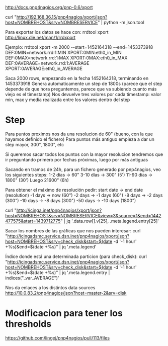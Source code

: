 http://docs.pnp4nagios.org/pnp-0.6/xport

curl "http://192.168.36.15/pnp4nagios/xport/json?host=NOMBREHOST&srv=NOMBRESERVICE" | python -m json.tool


Para exportar los datos se hace con:
rrdtool xport
http://linux.die.net/man/1/rrdxport

Ejemplo:
rrdtool xport -m 2000 --start=1452164318 --end=1453373918 DEF:0MIN=network.rrd:1:MIN  XPORT:0MIN:eth0_in_MIN  DEF:0MAX=network.rrd:1:MAX  XPORT:0MAX:eth0_in_MAX  DEF:0AVERAGE=network.rrd:1:AVERAGE  XPORT:0AVERAGE:eth0_in_AVERAGE

Saca 2000 rows, empezando en la fecha 1452164318, terminando en 1453373918
Genera automaticamente un step de 1800s (parece que el step depende de que hora preguntemos, parece que va subiendo cuanto más viejo es el timestamp)
Nos devuelve tres valores por cada timestamp: valor min, max y media realizada entre los valores dentro del step

# Step
Para puntos proximos nos da una resolucion de 60" (bueno, con la que hayamos definido el fichero)
Para puntos más antiguo empieza a dar un step mayor, 300", 1800", etc

Si queremos sacar todos los puntos con la mayor resolucion tendremos que ir preguntando primero por fechas próximas, luego por más antiguas

Sacando en tramos de 24h, para un fichero generado por pnp4nagios, veo los siguientes steps:
1-2 días -> 60"
3-10 días -> 300" (5')
11-90 días -> 1800" (30')
Luego 21600" (6h)

Para obtener el máximo de resolución pedir:
 start date -> end date (resolution)
 -1 days    -> now      (60")
 -2 days    -> -1 days  (60")
 -8 days    -> -2 days  (300")
 -10 days   -> -8 days  (300")
 -50 days   -> -10 days (1800")




curl "http://icinga.inet/pnp4nagios/xport/json?host=NOMBREHOST&srv=NOMBRESERVICE&view=3&source=1&end=1442477575&start=1439712775" | jq '.data.row[].v[25], .meta.legend.entry[25]'


Sacar los nombres de las gráficas que nos pueden interesar:
curl "http://icingadsmc.service.dsn.inet/pnp4nagios/xport/json?host=NOMBREHOST&srv=check_disk&start=$(date -d '-1 hour' +%s)&end=$(date +%s)" | jq '.meta.legend'

Índice donde está una determinada particion (para check_disk):
curl "http://icingadsmc.service.dsn.inet/pnp4nagios/xport/json?host=NOMBREHOST&srv=check_disk&start=$(date -d '-1 hour' +%s)&end=$(date +%s)" | jq '.meta.legend.entry | indices("_var_AVERAGE")'




Nos da enlaces a los distintos data sources 
http://10.0.83.2/pnp4nagios/json?host=master-2&srv=disk


# Modificacion para tener los thresholds
https://github.com/lingej/pnp4nagios/pull/113/files
